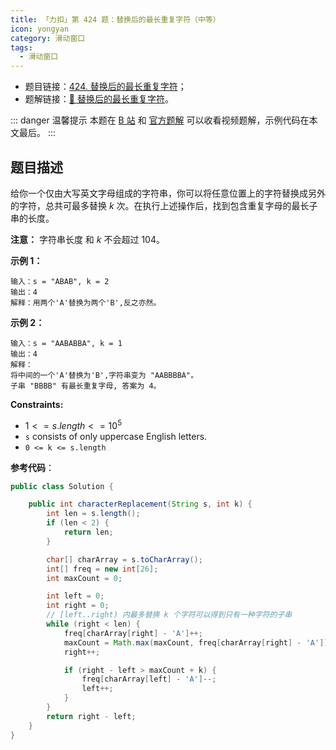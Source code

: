 ```yaml
---
title: 「力扣」第 424 题：替换后的最长重复字符（中等）
icon: yongyan
category: 滑动窗口
tags:
  - 滑动窗口
---
```


- 题目链接：[424. 替换后的最长重复字符](https://leetcode-cn.com/problems/longest-repeating-character-replacement/)；
- 题解链接：[🎦 替换后的最长重复字符](https://leetcode-cn.com/problems/longest-repeating-character-replacement/solution/ti-huan-hou-de-zui-chang-zhong-fu-zi-fu-eaacp/)。

::: danger 温馨提示
本题在 [B 站](https://www.bilibili.com/video/BV14r4y1K7rN) 和 [官方题解](https://leetcode-cn.com/problems/longest-repeating-character-replacement/solution/ti-huan-hou-de-zui-chang-zhong-fu-zi-fu-eaacp/) 可以收看视频题解，示例代码在本文最后。
:::

## 题目描述

给你一个仅由大写英文字母组成的字符串，你可以将任意位置上的字符替换成另外的字符，总共可最多替换 _k_ 次。在执行上述操作后，找到包含重复字母的最长子串的长度。

**注意：** 字符串长度 和 _k_ 不会超过 104。

**示例 1：**

```
输入：s = "ABAB", k = 2
输出：4
解释：用两个'A'替换为两个'B',反之亦然。
```

**示例 2：**

```
输入：s = "AABABBA", k = 1
输出：4
解释：
将中间的一个'A'替换为'B',字符串变为 "AABBBBA"。
子串 "BBBB" 有最长重复字母, 答案为 4。
```

**Constraints:**

- $1 <= s.length <= 10^5$
- `s` consists of only uppercase English letters.
- `0 <= k <= s.length`

**参考代码**：

```java
public class Solution {

    public int characterReplacement(String s, int k) {
        int len = s.length();
        if (len < 2) {
            return len;
        }

        char[] charArray = s.toCharArray();
        int[] freq = new int[26];
        int maxCount = 0;

        int left = 0;
        int right = 0;
        // [left..right) 内最多替换 k 个字符可以得到只有一种字符的子串
        while (right < len) {
            freq[charArray[right] - 'A']++;
            maxCount = Math.max(maxCount, freq[charArray[right] - 'A']);
            right++;

            if (right - left > maxCount + k) {
                freq[charArray[left] - 'A']--;
                left++;
            }
        }
        return right - left;
    }
}
```
